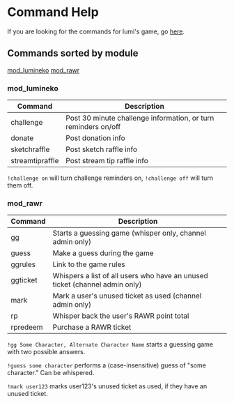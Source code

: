Command Help
============

If you are looking for the commands for lumi's game, go [here](#mod_rawr).

## Commands sorted by module

[mod_lumineko](#mod_lumineko)
[mod_rawr](#mod_rawr)


### mod_lumineko

| Command         | Description
| --------------- | --------------------------------------------------------------
| challenge       | Post 30 minute challenge information, or turn reminders on/off
| donate          | Post donation info
| sketchraffle    | Post sketch raffle info
| streamtipraffle | Post stream tip raffle info

`!challenge on` will turn challenge reminders on, `!challenge off` will turn them off.


### mod_rawr

| Command  | Description
| -------- | ---------------------------------------------------------------------------
| gg       | Starts a guessing game (whisper only, channel admin only)
| guess    | Make a guess during the game
| ggrules  | Link to the game rules
| ggticket | Whispers a list of all users who have an unused ticket (channel admin only)
| mark     | Mark a user's unused ticket as used (channel admin only)
| rp       | Whisper back the user's RAWR point total
| rpredeem | Purchase a RAWR ticket

`!gg Some Character, Alternate Character Name` starts a guessing game with two possible answers.

`!guess some character` performs a (case-insensitive) guess of "some character." Can be whispered.

`!mark user123` marks user123's unused ticket as used, if they have an unused ticket.
